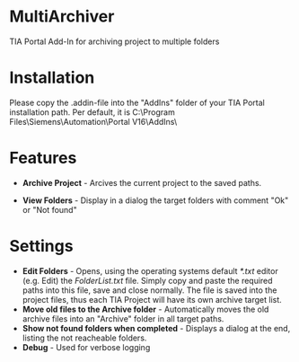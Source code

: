 # MultiArchiver
TIA Portal Add-In for archiving project to multiple folders
# Installation

Please copy the .addin-file into the "AddIns" folder of your TIA Portal installation path.
Per default, it is C:\Program Files\Siemens\Automation\Portal V16\AddIns\

# Features
* **Archive Project** - Arcives the current project to the saved paths.

* **View Folders** - Display in a dialog the target folders with comment "Ok" or "Not found"

# Settings
* **Edit Folders** - Opens, using the operating systems default _*.txt_ editor (e.g. Edit) the _FolderList.txt_ file. Simply copy and paste the required paths into this file,
  save and close normally. The file is saved into the project files, thus each TIA Project will have its own archive target list.
* **Move old files to the Archive folder** - Automatically moves the old archive files into an "Archive" folder in all target paths.
* **Show not found folders when completed** - Displays a dialog at the end, listing the not reacheable folders.
* **Debug** - Used for verbose logging
